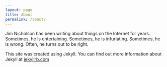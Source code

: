 ```yaml
---
layout: page
title: About
permalink: /about/
---
```

Jim Nicholson has been writing about things on the Internet for years. Sometimes, he is entertaining. Sometimes, he is infuriating. Sometimes, he is wrong. Often, he turns out to be right.  

This site was created using Jekyll. You can find out more information about Jekyll at [jekyllrb.com](http://jekyllrb.com/)

